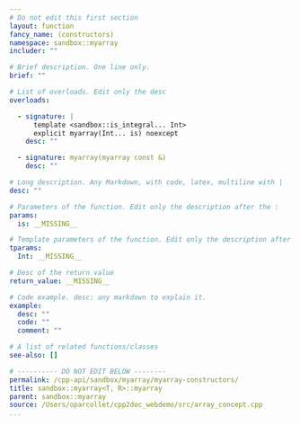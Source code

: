 ```yaml
---
# Do not edit this first section
layout: function
fancy_name: (constructors)
namespace: sandbox::myarray
includer: ""

# Brief description. One line only.
brief: ""

# List of overloads. Edit only the desc
overloads:

  - signature: |
      template <sandbox::is_integral... Int>
      explicit myarray(Int... is) noexcept
    desc: ""

  - signature: myarray(myarray const &)
    desc: ""

# Long description. Any Markdown, with code, latex, multiline with |
desc: ""

# Parameters of the function. Edit only the description after the :
params:
  is: __MISSING__

# Template parameters of the function. Edit only the description after the :
tparams:
  Int: __MISSING__

# Desc of the return value
return_value: __MISSING__

# Code example. desc: any markdown to explain it.
example:
  desc: ""
  code: ""
  comment: ""

# A list of related functions/classes
see-also: []

# ---------- DO NOT EDIT BELOW --------
permalink: /cpp-api/sandbox/myarray/myarray-constructors/
title: sandbox::myarray<T, R>::myarray
parent: sandbox::myarray
source: /Users/oparcollet/cpp2doc_webdemo/src/array_concept.cpp
...
```


